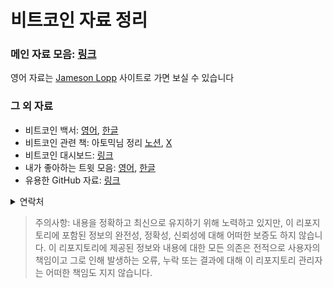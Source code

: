 # 비트코인 자료 정리

### 메인 자료 모음: [링크](Resources/Online_KR.md)
영어 자료는 [Jameson Lopp](https://www.lopp.net/bitcoin-information.html) 사이트로 가면 보실 수 있습니다

### 그 외 자료
- 비트코인 백서: [영어](https://bitcoin.org/bitcoin.pdf), [한글](Resources/pdf/백서_한글번역(A4).pdf)
- 비트코인 관련 책: 아토믹님 정리 [노션](https://atomicbtc.notion.site/ATOMIC-ITCOIN-8808cd293d9e4fd294a03fdd590c2131?p=134b1d6dd35f8145983bc898c41d40ce&pm=c), [X](https://x.com/atomicBTC/status/1772962907757621580)
- 비트코인 대시보드: [링크](Resources/Dashboards.md)
- 내가 좋아하는 트윗 모음: [영어](Resources/Tweets_EN.md), [한글](Resources/Tweets_KR.md)
- 유용한 GitHub 자료: [링크](Resources/Repositories.md)

<details>
  <summary>연락처</summary>
  <ul>
  <li>X: 
    <a href="https://x.com/juhwang8378">@juhwang8378</a>
  </li>
  <li>Email: 
    <a href="mailto:juhwang8378">juhwang8378@proton.me</a>
  </li>
  <li>Nostr/LN: 
    <a href="https://primal.net/p/nprofile1qqs05h4qpl9yy6wq39zu48mcnmgjh7r999s9fhrgsjxk945lzp6lhlsd8zdu8">juhwang@oksu.su</a>
  </li> 
  </ul>
</details>


> 주의사항: 내용을 정확하고 최신으로 유지하기 위해 노력하고 있지만, 이 리포지토리에 포함된 정보의 완전성, 정확성, 신뢰성에 대해 어떠한 보증도 하지 않습니다. 이 리포지토리에 제공된 정보와 내용에 대한 모든 의존은 전적으로 사용자의 책임이고 그로 인해 발생하는 오류, 누락 또는 결과에 대해 이 리포지토리 관리자는 어떠한 책임도 지지 않습니다.
